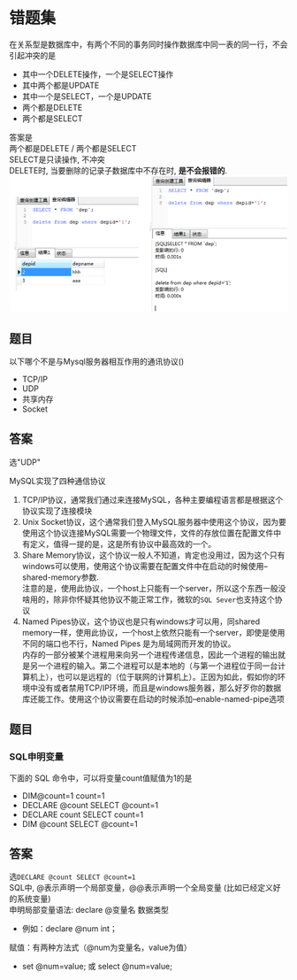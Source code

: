 # 错题集


在关系型是数据库中，有两个不同的事务同时操作数据库中同一表的同一行，不会引起冲突的是  
- 其中一个DELETE操作，一个是SELECT操作
- 其中两个都是UPDATE
- 其中一个是SELECT，一个是UPDATE
- 两个都是DELETE
- 两个都是SELECT

答案是  
两个都是DELETE / 两个都是SELECT  
SELECT是只读操作, 不冲突  
DELETE时, 当要删除的记录子数据库中不存在时, **是不会报错的**.  
![delete不存在的行.png](./01/delete不存在的行.png)


题目
---
以下哪个不是与Mysql服务器相互作用的通讯协议()
- TCP/IP
- UDP
- 共享内存
- Socket

答案
---
选"UDP"

MySQL实现了四种通信协议
1. TCP/IP协议，通常我们通过来连接MySQL，各种主要编程语言都是根据这个协议实现了连接模块
2. Unix Socket协议，这个通常我们登入MySQL服务器中使用这个协议，因为要使用这个协议连接MySQL需要一个物理文件，文件的存放位置在配置文件中有定义，值得一提的是，这是所有协议中最高效的一个。
3. Share Memory协议，这个协议一般人不知道，肯定也没用过，因为这个只有windows可以使用，使用这个协议需要在配置文件中在启动的时候使用–shared-memory参数.  
注意的是，使用此协议，一个host上只能有一个server，所以这个东西一般没啥用的，除非你怀疑其他协议不能正常工作，微软的`SQL Sever`也支持这个协议
4. Named Pipes协议，这个协议也是只有windows才可以用，同shared memory一样，使用此协议，一个host上依然只能有一个server，即使是使用不同的端口也不行，Named Pipes 是为局域网而开发的协议。  
内存的一部分被某个进程用来向另一个进程传递信息，因此一个进程的输出就是另一个进程的输入。第二个进程可以是本地的（与第一个进程位于同一台计算机上），也可以是远程的（位于联网的计算机上）。正因为如此，假如你的环境中没有或者禁用TCP/IP环境，而且是windows服务器，那么好歹你的数据库还能工作。使用这个协议需要在启动的时候添加–enable-named-pipe选项

题目
---
### SQL申明变量
下面的 SQL 命令中，可以将变量count值赋值为1的是  
- DIM@count=1 count=1
- DECLARE @count SELECT @count=1
- DECLARE count SELECT count=1
- DIM @count SELECT @count=1

答案
---
选`DECLARE @count SELECT @count=1`  
SQL中, @表示声明一个局部变量，@@表示声明一个全局变量 (比如已经定义好的系统变量)  
申明局部变量语法: declare @变量名 数据类型
- 例如：declare @num int；

赋值：有两种方法式（@num为变量名，value为值）
- set @num=value;   或   select @num=value;
